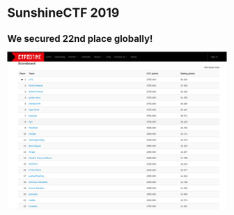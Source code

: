 # SunshineCTF 2019

## We secured 22nd place globally!

![scoreboard.jpg](https://raw.githubusercontent.com/Sud0-u53r/WriteUps/master/SunshineCTF2019/sunshine_scoreboard.png)
